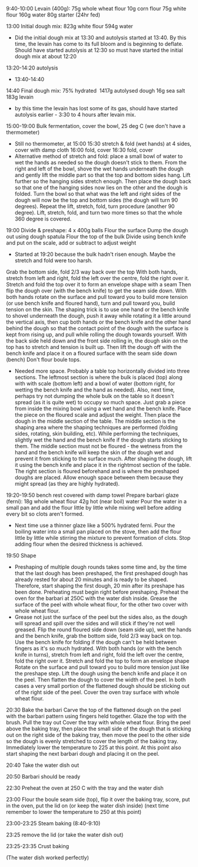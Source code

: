 
9:40-10:00
Levain (400g):
75g whole wheat flour
10g corn flour
75g white flour
160g water
80g starter (24hr fed)

13:00
Initial dough mix:
823g white flour
594g water
- Did the initial dough mix at 13:30 and autolysis started at 13:40. By this time, the levain has come to its full bloom and is beginning to deflate. Should have started autolysis at 12:30 so must have started the initial dough mix at about 12:20

13:20-14:20 autolysis
- 13:40-14:40

14:40
Final dough mix: 75% hydrated 
1417g autolysed dough
16g sea salt
183g levain
- by this time the levain has lost some of its gas, should have started autolysis earlier - 3:30 to 4 hours after levain mix.

15:00-19:00
Bulk fermentation, cover the bowl, 25 deg C (we don't have a thermometer)
- Still no thermometer, at 15:00
15:30 stretch & fold (wet hands) at 4 sides, cover with damp cloth
16:00 fold, cover
16:30 fold, cover
- Alternative method of stretch and fold: place a small bowl of water to wet the hands as needed so the dough doesn't stick to them. From the right and left of the bowl, shove the wet hands underneath the dough and gently lift the middle part so that the top and bottom sides hang. Lift further so the hanging sides stretch enough. Then place the dough back so that one of the hanging sides now lies on the other and the dough is folded. Turn the bowl so that what was the left and right sides of the dough will now be the top and bottom sides (the dough will turn 90 degrees). Repeat the lift, stretch, fold, turn procedure (another 90 degree). Lift, stretch, fold, and turn two more times so that the whole 360 degree is covered.
  
19:00
Divide & preshape: 4 x 400g balls
Flour the surface
Dump the dough out using dough spatula
Flour the top of the bulk
Divide using bench knife and put on the scale, add or subtract to adjust weight 
- Started at 19:20 because the bulk hadn't risen enough. Maybe the stretch and fold were too harsh. 

Grab the bottom side, fold 2/3 way back over the top
With both hands, stretch from left and right, fold the left over the centre, fold the right over it.
Stretch and fold the top over it to form an envelope shape with a seam
Then flip the dough over (with the bench knife) to get the seam side down.
With both hands rotate on the surface and pull toward you to build more tension (or use bench knife and floured hand), turn and pull toward you, build tension on the skin.
The shaping trick is to use one hand or the bench knife to shovel underneath the dough, push it away while rotating it a little around the vertical axis, then cup both hands or the bench knife and the other hand behind the dough so that the contact point of the dough with the surface is kept from rising up, and pull while rolling the dough towards yourself. With the back side held down and the front side rolling in, the dough skin on the top has to stretch and tension is built up.
Then lift the dough off with the bench knife and place it on a floured surface with the seam side down (bench)
Don't flour boule tops.
- Needed more space. Probably a table top horizontally divided into three sections. The leftmost section is where the bulk is placed (top) along with with scale (bottom left) and a bowl of water (bottom right, for wetting the bench knife and the hand as needed). Also, next time, perhaps try not dumping the whole bulk on the table so it doesn't spread (as it is quite wet) to occupy so much space. Just grab a piece from inside the mixing bowl using a wet hand and the bench knife. Place the piece on the floured scale and adjust the weight. Then place the dough in the middle section of the table. The middle section is the shaping area where the shaping techniques are performed (folding sides, rotating, skin building, etc). While performing the techniques, slightly wet the hand and the bench knife if the dough starts sticking to them. The middle section must not be floured - the wetness from the hand and the bench knife will keep the skin of the dough wet and prevent it from sticking to the surface much. After shaping the dough, lift it using the bench knife and place it in the rightmost section of the table. The right section is floured beforehand and is where the preshaped doughs are placed. Allow enough space between them because they might spread (as they are highly hydrated).

19:20-19:50 bench rest covered with damp towel
Prepare barbari glaze (ferni):
18g whole wheat flour
42g hot (near boil) water
Pour the water in a small pan and add the flour little by little while mixing well before adding every bit so clots aren't formed.
- Next time use a thinner glaze like a 500% hydrated ferni. Pour the boiling water into a small pan placed on the stove, then add the flour little by little while stirring the mixture to prevent formation of clots. Stop adding flour when the desired thickness is achieved.

19:50 Shape
- Preshaping of multiple dough rounds takes some time and, by the time that the last dough has been preshaped, the first preshaped dough has already rested for about 20 minutes and is ready to be shaped. Therefore, start shaping the first dough, 20 min after its preshape has been done.  Preheating must begin right before preshaping.
Preheat the oven for the barbari at 250C with the water dish inside.
Grease the surface of the peel with whole wheat flour, for the other two cover with whole wheat flour.
- Grease not just the surface of the peel but the sides also, as the dough will spread and spill over the sides and will stick if they're not well greased.
Flip the round floured side down (seam side up), wet the hands and the bench knife, grab the bottom side, fold 2/3 way back on top. Use the bench knife for folding if the dough can't be held between fingers as it's so much hydrated.
With both hands (or with the bench knife in turns), stretch from left and right, fold the left over the centre, fold the right over it.
Stretch and fold the top to form an envelope shape 
Rotate on the surface and pull toward you to build more tension just like the preshape step.
Lift the dough using the bench knife and place it on the peel. Then flatten the dough to cover the width of the peel.
In both cases a very small portion of the flattened dough should be sticking out of the right side of the peel.
Cover the oven tray surface with whole wheat flour. 

20:30 Bake the barbari
Carve the top of the flattened dough on the peel with the barbari pattern using fingers held together.
Glaze the top with the brush.
Pull the tray out
Cover the tray with whole wheat flour.
Bring the peel above the baking tray, then place the small side of the dough that is sticking out on the right side of the baking tray, then move the peel to the other side so the dough is evenly stretched to cover the length of the baking tray.
Immediately lower the temperature to 225 at this point.
At this point also start shaping the next barbari dough and placing it on the peel.

20:40 Take the water dish out

20:50 Barbari should be ready

22:30 Preheat the oven at 250 C with the tray and the water dish

23:00
Flour the boule seam side (top), flip it over the baking tray, score, put in the oven, put the lid on (or keep the water dish inside)
(next time remember to lower the temperature to 250 at this point)

23:00-23:25 Steam baking (8:40-9:10)

23:25 remove the lid (or take the water dish out)

23:25-23:35 Crust baking

(The water dish worked perfectly)
